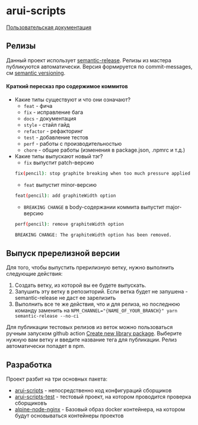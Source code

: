 arui-scripts
===

[Пользовательская документация](./packages/arui-scripts/README.md)

## Релизы
Данный проект использует [semantic-release](https://semantic-release.gitbook.io/semantic-release/).
Релизы из мастера публикуются автоматически. Версия формируется по commit-messages, см [semantic versioning](https://semver.org/).

#### Краткий пересказ про содержимое коммитов
+ Какие типы существуют и что они означают?
  - `feat` - фича
  - `fix` - исправление бага
  - `docs` - документация
  - `style` - стайл гайд
  - `refactor` - рефакторинг
  - `test` - добавление тестов
  - `perf` - работы с производительностью
  - `chore` - общие работы (изменения в package.json, .npmrc и т.д.)
+ Какие типы выпускают новый тэг?
  - `fix` выпустит patch-версию
  ```sh
  fix(pencil): stop graphite breaking when too much pressure applied
  ```
  - `feat` выпустит minor-версию
  ```sh
  feat(pencil): add graphiteWidth option
  ```
  - `BREAKING CHANGE` в body-содержании коммита выпустит major-версию
  ```sh
  perf(pencil): remove graphiteWidth option

  BREAKING CHANGE: The graphiteWidth option has been removed.
  ```

## Выпуск пререлизной версии

Для того, чтобы выпустить прерилизную ветку, нужно выполнить следующие действия:

1. Создать ветку, из которой вы ее будете выпускать.
2. Запушить эту ветку в репозиторий. Если ветка будет не запушена - semantic-release не даст ее зарелизить
3. Выполнить все те же действия, что и для релиза, но последнюю команду заменить на `NPM_CHANNEL="{NAME_OF_YOUR_BRANCH}" yarn semantic-release --no-ci`

Для публикации тестовых релизов из веток можно пользоваться ручным запуском
github action [Create new library package](https://github.com/core-ds/arui-scripts/actions?query=workflow%3A%22Create+new+library+package%22).
Выберите нужную вам ветку и введите название тега для публикации. Релиз автоматически попадет в npm.

## Разработка
Проект разбит на три основных пакета:

- [arui-scripts](./packages/arui-scripts/) - непосредственно код конфигураций сборщиков
- [arui-scripts-test](./packages/arui-scripts-test/) - тестовый проект, на котором проводится проверка сборщиковъ
- [alpine-node-nginx](./packages/alpine-node-nginx/) - Базовый образ docker контейнера, на котором будут основываться контейнеры проектов
